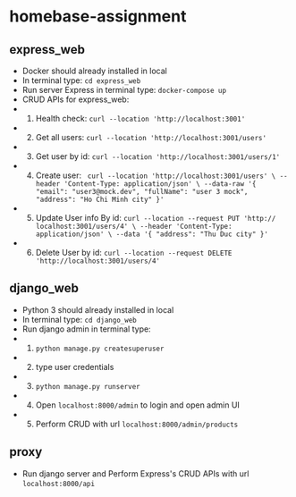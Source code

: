 # homebase-assignment

## express_web
- Docker should already installed in local
- In terminal type: `cd express_web`
- Run server Express in terminal type: `docker-compose up`
- CRUD APIs for express_web:
- 1. Health check: `curl --location 'http://localhost:3001'`
- 2. Get all users: `curl --location 'http://localhost:3001/users'`
- 3. Get user by id: `curl --location 'http://localhost:3001/users/1'`
- 4. Create user: ` curl --location 'http://localhost:3001/users' \
  --header 'Content-Type: application/json' \
  --data-raw '{
      "email": "user3@mock.dev",
      "fullName": "user 3 mock",
      "address": "Ho Chi Minh city"
  }'`
- 5. Update User info By id: `curl --location --request PUT 'http://  localhost:3001/users/4' \
  --header 'Content-Type: application/json' \
  --data '{
      "address": "Thu Duc city"
  }'`
- 6. Delete User by id: `curl --location --request DELETE 'http://localhost:3001/users/4'`

## django_web
- Python 3 should already installed in local
- In terminal type: `cd django_web`
- Run django admin in terminal type:
- 1. `python manage.py createsuperuser`
- 2. type user credentials
- 3. `python manage.py runserver`
- 4. Open `localhost:8000/admin` to login and open admin UI 
- 5. Perform CRUD with url `localhost:8000/admin/products`

## proxy
- Run django server and Perform Express's CRUD APIs with url `localhost:8000/api`